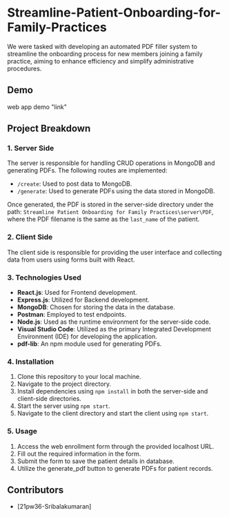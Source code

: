 # Streamline-Patient-Onboarding-for-Family-Practices

We were tasked with developing an automated PDF filler system to streamline the onboarding process for new members joining a family practice, aiming to enhance efficiency and simplify administrative procedures.

## Demo

web app demo "link"

## Project Breakdown

### 1. Server Side

The server is responsible for handling CRUD operations in MongoDB and generating PDFs. The following routes are implemented:

- `/create`: Used to post data to MongoDB.
- `/generate`: Used to generate PDFs using the data stored in MongoDB.

Once generated, the PDF is stored in the server-side directory under the path:
`Streamline Patient Onboarding for Family Practices\server\PDF`, where the PDF filename is the same as the `last_name` of the patient.

### 2. Client Side

The client side is responsible for providing the user interface and collecting data from users using forms built with React.

### 3. Technologies Used

- **React.js**: Used for Frontend development.
- **Express.js**: Utilized for Backend development.
- **MongoDB**: Chosen for storing the data in the database.
- **Postman**: Employed to test endpoints.
- **Node.js**: Used as the runtime environment for the server-side code.
- **Visual Studio Code**: Utilized as the primary Integrated Development Environment (IDE) for developing the application.
- **pdf-lib**: An npm module used for generating PDFs.

### 4. Installation

1. Clone this repository to your local machine.
2. Navigate to the project directory.
3. Install dependencies using `npm install` in both the server-side and client-side directories.
4. Start the server using `npm start`.
5. Navigate to the client directory and start the client using `npm start`.

### 5. Usage

1. Access the web enrollment form through the provided localhost URL.
2. Fill out the required information in the form.
3. Submit the form to save the patient details in database.
4. Utilize the generate_pdf button to generate PDFs for patient records.

## Contributors

- [21pw36-Sribalakumaran]
